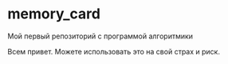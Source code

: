 # memory_card
Мой первый репозиторий с программой алгоритмики

Всем привет. Можете использовать это на свой страх и риск.
